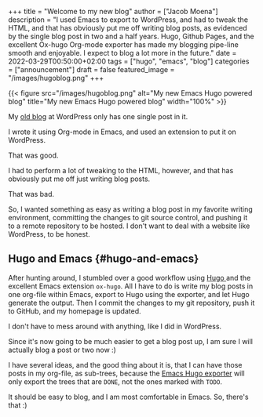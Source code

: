 +++
title = "Welcome to my new blog"
author = ["Jacob Moena"]
description = "I used Emacs to export to WordPress, and had to tweak the HTML, and that has obviously put me off writing blog posts, as evidenced by the single blog post in two and a half years. Hugo, Github Pages, and the excellent Ox-hugo Org-mode exporter has made my blogging pipe-line smooth and enjoyable. I expect to blog a lot more in the future."
date = 2022-03-29T00:50:00+02:00
tags = ["hugo", "emacs", "blog"]
categories = ["announcement"]
draft = false
featured_image = "/images/hugoblog.png"
+++

{{< figure src="/images/hugoblog.png" alt="My new Emacs Hugo powered blog" title="My new Emacs Hugo powered blog" width="100%" >}}

My [old blog](https://jacmoes.wordpress.com/) at WordPress only has one single post in it.

I wrote it using Org-mode in Emacs, and used an extension to put it on WordPress.

That was good.

I had to perform a lot of tweaking to the HTML, however, and that has obviously put me off just writing blog posts.

That was bad.

So, I wanted something as easy as writing a blog post in my favorite writing environment, committing the changes to git source control, and pushing it to a remote repository to be hosted. I don't want to deal with a website like WordPress, to be honest.


## Hugo and Emacs {#hugo-and-emacs}

After hunting around, I stumbled over a good workflow using [Hugo ](https://gohugo.io/) and the excellent Emacs extension `ox-hugo`.
All I have to do is write my blog posts in one org-file within Emacs, export to Hugo using the exporter, and let Hugo generate the output. Then I commit the changes to my git repository, push it to GitHub, and my homepage is updated.

I don't have to mess around with anything, like I did in WordPress.

Since it's now going to be much easier to get a blog post up, I am sure I will actually blog a post or two now :)

I have several ideas, and the good thing about it is, that I can have those posts in my org-file, as sub-trees, because the [Emacs Hugo exporter](https://ox-hugo.scripter.co/) will only export the trees that are `DONE`, not the ones marked with `TODO`.

It should be easy to blog, and I am most comfortable in Emacs. So, there's that :)
